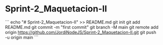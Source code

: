 ﻿# Sprint-2_Maquetacion-II
´´´
echo "# Sprint-2_Maquetacion-II" >> README.md
git init
git add README.md
git commit -m "first commit"
git branch -M main
git remote add origin https://github.com/JordiNodeJS/Sprint-2_Maquetacion-II.git
git push -u origin main
´´´
